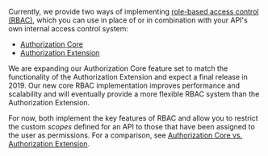 Currently, we provide two ways of implementing [role-based access control (RBAC)](/authorization/concepts/rbac), which you can use in place of or in combination with your API's own internal access control system:

* [Authorization Core](/authorization/guides/how-to)
* [Authorization Extension](/extensions/authorization-extension)

We are expanding our Authorization Core feature set to match the functionality of the Authorization Extension and expect a final release in 2019. Our new core RBAC implementation improves performance and scalability and will eventually provide a more flexible RBAC system than the Authorization Extension.

For now, both implement the key features of RBAC and allow you to restrict the custom <dfn data-key="scope">scopes</dfn> defined for an API to those that have been assigned to the user as permissions. For a comparison, see [Authorization Core vs. Authorization Extension](/authorization/concepts/core-vs-extension).